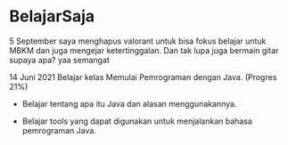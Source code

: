 # BelajarSaja

5 September saya menghapus valorant untuk bisa fokus belajar untuk MBKM dan juga mengejar ketertinggalan. Dan tak lupa juga bermain gitar supaya apa? yaa semangat

14 Juni 2021
Belajar kelas Memulai Pemrograman dengan Java. (Progres 21%)

* Belajar tentang apa itu Java dan alasan menggunakannya.

* Belajar tools yang dapat digunakan untuk menjalankan bahasa pemrograman Java.
